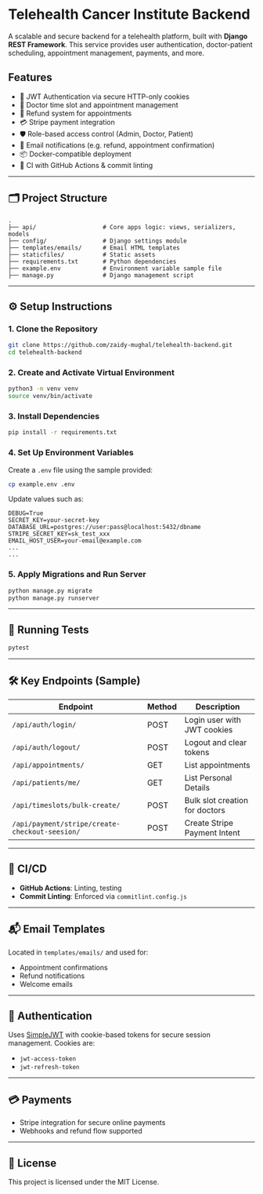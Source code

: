 # Telehealth Cancer Institute Backend

A scalable and secure backend for a telehealth platform, built with **Django REST Framework**. This service provides
user authentication, doctor-patient scheduling, appointment management, payments, and more.


## Features

- 🔐 JWT Authentication via secure HTTP-only cookies
- 📅 Doctor time slot and appointment management
- 🧾 Refund system for appointments
- 💳 Stripe payment integration
- 🛡️ Role-based access control (Admin, Doctor, Patient)
- 📩 Email notifications (e.g. refund, appointment confirmation)
- 📦 Docker-compatible deployment
- 🧪 CI with GitHub Actions & commit linting

---

## 🗂️ Project Structure

```
.
├── api/                   # Core apps logic: views, serializers, models
├── config/                # Django settings module
├── templates/emails/      # Email HTML templates
├── staticfiles/           # Static assets
├── requirements.txt       # Python dependencies
├── example.env            # Environment variable sample file
├── manage.py              # Django management script
```

---

## ⚙️ Setup Instructions

### 1. Clone the Repository

```bash
git clone https://github.com/zaidy-mughal/telehealth-backend.git
cd telehealth-backend
```

### 2. Create and Activate Virtual Environment

```bash
python3 -m venv venv
source venv/bin/activate
```

### 3. Install Dependencies

```bash
pip install -r requirements.txt
```

### 4. Set Up Environment Variables

Create a `.env` file using the sample provided:

```bash
cp example.env .env
```

Update values such as:

```env
DEBUG=True
SECRET_KEY=your-secret-key
DATABASE_URL=postgres://user:pass@localhost:5432/dbname
STRIPE_SECRET_KEY=sk_test_xxx
EMAIL_HOST_USER=your-email@example.com
...
...
```

### 5. Apply Migrations and Run Server

```bash
python manage.py migrate
python manage.py runserver
```

---

## 🧪 Running Tests

```bash
pytest
```

---

## 🛠️ Key Endpoints (Sample)

| Endpoint                                       | Method | Description                    |
|------------------------------------------------|--------|--------------------------------|
| `/api/auth/login/`                             | POST   | Login user with JWT cookies    |
| `/api/auth/logout/`                            | POST   | Logout and clear tokens        |
| `/api/appointments/`                           | GET    | List appointments              |
| `/api/patients/me/`                            | GET    | List Personal Details          |
| `/api/timeslots/bulk-create/`                  | POST   | Bulk slot creation for doctors |
| `/api/payment/stripe/create-checkout-seesion/` | POST   | Create Stripe Payment Intent   |

---

## 🧩 CI/CD

- **GitHub Actions**: Linting, testing
- **Commit Linting**: Enforced via `commitlint.config.js`

---

## 📬 Email Templates

Located in `templates/emails/` and used for:

- Appointment confirmations
- Refund notifications
- Welcome emails

---

## 🔐 Authentication

Uses [SimpleJWT](https://django-rest-framework-simplejwt.readthedocs.io/en/latest/) with cookie-based tokens for secure
session management. Cookies are:

- `jwt-access-token`
- `jwt-refresh-token`

---

## 💳 Payments

- Stripe integration for secure online payments
- Webhooks and refund flow supported

---

## 📄 License

This project is licensed under the MIT License.

